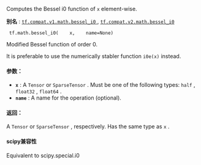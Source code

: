 Computes the Bessel i0 function of  `x`  element-wise.

**别名** : [ `tf.compat.v1.math.bessel_i0` ](/api_docs/python/tf/math/bessel_i0), [ `tf.compat.v2.math.bessel_i0` ](/api_docs/python/tf/math/bessel_i0)

```
 tf.math.bessel_i0(    x,    name=None) 
```

Modified Bessel function of order 0.

It is preferable to use the numerically stabler function  `i0e(x)`  instead.

#### 参数：
- **`x`** : A  `Tensor`  or  `SparseTensor` . Must be one of the following types:  `half` , `float32` ,  `float64` .
- **`name`** : A name for the operation (optional).


#### 返回：
A  `Tensor`  or  `SparseTensor` , respectively. Has the same type as  `x` .

#### scipy兼容性
Equivalent to scipy.special.i0


